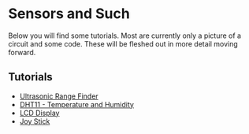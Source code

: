 # Sensors and Such

Below you will find some tutorials. Most are currently only a picture of a circuit and some code. These will be fleshed out in more detail moving forward.
## Tutorials
  - [Ultrasonic Range Finder](ultrasonic_range.md)
  - [DHT11 - Temperature and Humidity](dht11.md)
  - [LCD Display](lcd.md)
  - [Joy Stick](joystick.md)
  
